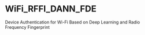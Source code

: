 # WiFi_RFFI_DANN_FDE
Device Authentication for Wi-Fi Based on Deep Learning and Radio Frequency Fingerprint

